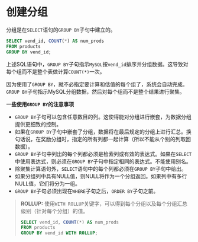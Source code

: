 # 创建分组

分组是在`SELECT`语句的`GROUP BY`子句中建立的。

```sql
SELECT vend_id, COUNT(*) AS num_prods
FROM products
GROUP BY vend_id;
```

上述SQL语句中，`GROUP BY`子句指示`MySQL`按`vend_id`排序并分组数据。这导致对每个组而不是整个表做计算`COUNT(*)`一次。

因为使用了`GROUP BY`，就不必指定要计算和估值的每个组了，系统会自动完成。`GROUP BY`子句指示MySQL分组数据，然后对每个组而不是整个结果进行聚集。

**一些使用`GROUP BY`的注意事项**

* `GROUP BY`子句可以包含任意数目的列。这使得能对分组进行嵌套，为数据分组提供更细致的控制。
* 如果在`GROUP BY`子句中嵌套了分组，数据将在最后规定的分组上进行汇总。换句话说，在奖励分组时，指定的所有列都一起计算（所以不能从个别的列取回数据）。
* `GROUP BY`子句中列出的每个列都必须是检索列或有效的表达式。如果在`SELECT`中使用表达式，则必须在`GROUP BY`子句中指定相同的表达式。不能使用别名。
* 除聚集计算语句外，`SELECT`语句中的每个列都必须在`GROUP BY`子句中给出。
* 如果分组列中具有NULL值，则NULL将作为一个分组返回。如果列中有多行NULL值，它们将分为一组。
* `GROUP BY`子句必须出现在`WHERE`子句之后，`ORDER BY`子句之前。

> **ROLLUP:**
> 使用`WITH ROLLUP`关键字，可以得到每个分组以及每个分组汇总级别（针对每个分组）的值。
> ```sql
> SELECT vend_id, COUNT(*) AS num_prods
> FROM products
> GROUP BY vend_id WITH ROLLUP;
> ```
